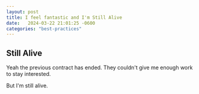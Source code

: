 ```yaml
---
layout: post
title: I feel fantastic and I'm Still Alive
date:   2024-03-22 21:01:25 -0600
categories: "best-practices"
---
```


## Still Alive

Yeah the previous contract has ended. They couldn't give me enough work to stay interested.

But I'm still alive.
